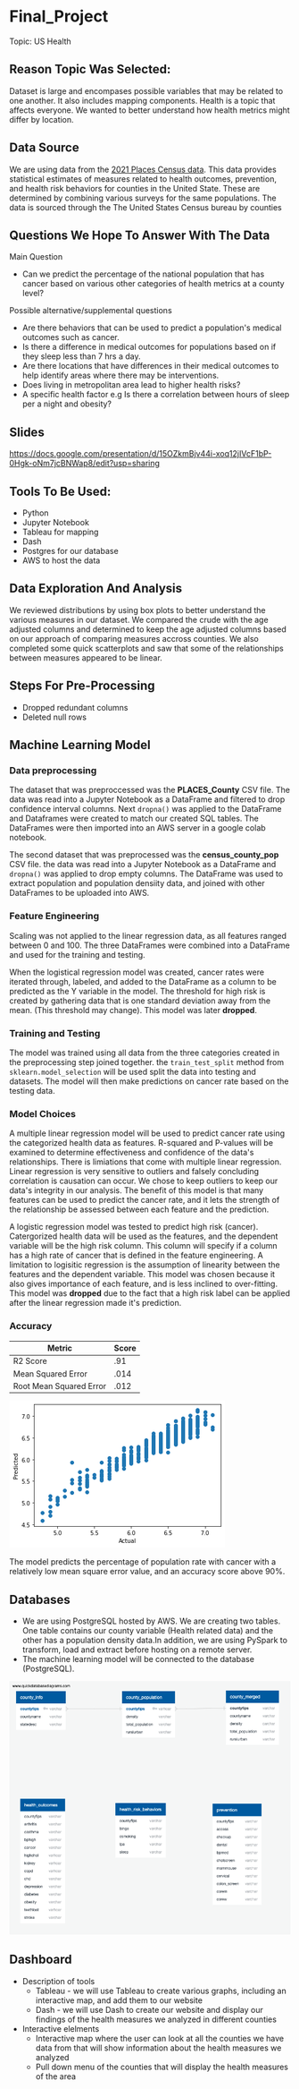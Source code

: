 # Final_Project

Topic: US Health

## Reason Topic Was Selected:
Dataset is large and encompases possible variables that may be related to one another.  It also includes mapping components.  Health is a topic that affects everyone.  We wanted to better understand how health metrics might differ by location.

## Data Source
We are using data from the [2021 Places Census data](https://chronicdata.cdc.gov/500-Cities-Places/PLACES-County-Data-GIS-Friendly-Format-2021-releas/kmvs-jkvx).  This data provides statistical estimates of measures related to health outcomes, prevention, and health risk behaviors for counties in the United State.  These are determined by combining various surveys for the same populations. 
The data is sourced through the The United States Census bureau by counties


## Questions We Hope To Answer With The Data
Main Question

- Can we predict the percentage of the national population that has cancer based on various other categories of health metrics at a county level?

Possible alternative/supplemental questions
- Are there behaviors that can be used to predict a population's medical outcomes such as cancer.
- Is there a difference in medical outcomes for populations based on if they sleep less than 7 hrs a day.
- Are there locations that have differences in their medical outcomes to help identify areas where there may be interventions.
- Does living in metropolitan area lead to higher health risks?
- A specific health factor e.g Is there a correlation between hours of sleep per a night and obesity?

## Slides

https://docs.google.com/presentation/d/15OZkmBjv44i-xoq12jIVcF1bP-0Hgk-oNm7jcBNWap8/edit?usp=sharing

## Tools To Be Used:
- Python
- Jupyter Notebook
- Tableau for mapping
- Dash
- Postgres for our database
- AWS to host the data

## Data Exploration And Analysis
We reviewed distributions by using box plots to better understand the various measures in our dataset.  We compared the crude with the age adjusted columns and determined to keep the age adjusted columns based on our approach of comparing measures accross counties.  We also completed some quick scatterplots and saw that some of the relationships between measures appeared to be linear.

## Steps For Pre-Processing  
- Dropped redundant columns
- Deleted null rows

## Machine Learning Model

### Data preprocessing

The dataset that was preproccessed was the **PLACES_County** CSV file. The data was read into a Jupyter Notebook as a DataFrame and filtered to drop confidence interval columns. Next
``dropna()`` was applied to the DataFrame and Dataframes were created to match our created SQL tables. The DataFrames were then imported into an AWS server in a google colab notebook. 

The second dataset that was preprocessed was the **census_county_pop** CSV file. the data was read into a Jupyter Notebook as a DataFrame and ``dropna()`` was applied to drop empty columns. The DataFrame was used to extract population and population densiity data, and joined with other DataFrames to be uploaded into AWS.

### Feature Engineering

Scaling was not applied to the linear regression data, as all features ranged between 0 and 100. The three DataFrames were combined into a DataFrame and used for the training and testing.

When the logistical regression model was created, cancer rates were iterated through, labeled, and added to the DataFrame as a column to be predicted as the Y variable in the model. The threshold for high risk is created by gathering data that is one standard deviation away from the mean. (This threshold may change). This model was later **dropped**.

### Training and Testing

The model was trained using all data from the three categories created in the preprocessing step joined together. the ``train_test_split`` method from ``sklearn.model_selection`` will be used split the data into testing and datasets. The model will then make predictions on cancer rate based on the testing data.

### Model Choices

A multiple linear regression model will be used to predict cancer rate using the categorized health data as features. R-squared and P-values will be examined to determine effectiveness and confidence of the data's relationships. There is limiations that come with multiple linear regression. Linear regression is very sensitive to outliers and falsely concluding correlation is causation can occur. We chose to keep outliers to keep our data's integrity in our analysis. The benefit of this model is that many features can be used to predict the cancer rate, and it lets the strength of the relationship be assessed between each feature and the prediction.

A logistic regression model was tested to predict high risk (cancer). Catergorized health data will be used as the features, and the dependent variable will be the high risk column. This column will specify if a column has a high rate of cancer that is defined in the feature engineering. A limitation to logisitic regression is the assumption of linearity between the features and the dependent variable. This model was chosen because it also gives importance of each feature, and is less inclined to over-fitting. This model was **dropped** due to the fact that a high risk label can be applied after the linear regression made it's prediction.

### Accuracy

| Metric      | Score |
| ----------- | ----------- |
| R2 Score      | .91       |
| Mean Squared Error | .014 |
| Root Mean Squared Error | .012 |

![actual_vs_predicted](/images/actual_vs_predicted.png)

The model predicts the percentage of population rate with cancer with a relatively low mean square error value, and an accuracy score above 90%. 

## Databases

- We are using PostgreSQL hosted by AWS. We are creating two tables. One table contains our county variable (Health related data) and the other has a population density data.In addition, we are using PySpark to transform, load and extract before hosting on a remote server.
- The machine learning model will be connected to the database (PostgreSQL).

![PostgreSQL Schema](images/CDC_Data_tables_ERD.png)

## Dashboard 

* Description of tools
    * Tableau - we will use Tableau to create various graphs, including an interactive map, and add them to our website
    * Dash - we will use Dash to create our website and display our findings of the health measures we analyzed in different counties 
* Interactive elelments
    * Interactive map where the user can look at all the counties we have data from that will show information about the health measures we analyzed
    * Pull down menu of the counties that will display the health measures of the area

